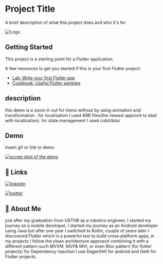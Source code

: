 




# Project Title

A brief description of what this project does and who it's for


![Logo](https://lh3.googleusercontent.com/2EqBkck-ZkCpnqKex6y1nVf3B0vDyTVMwWLYEcc0K5bSmq3DAz7IracfZo3epohQF9iXs5qXNT0gggQ8Ml0shRfy9udcFswp-jRAsw9EtkjxKoa64w7bNO7c_jUX2X6tcqX0NgPlhg9xp36yPXRz0xlsXH7SIBUvFxIamAqbS_IAcmNC5U9Gl1u_mBDaBZjkF4C3uhj3dl_MTDgdGxxtr46Ctb8LC2YctXcRNcMeYothWey4oMmFairND2Gxn_uNMF3RuzbDRFZUTB-ZLlprImBpo1DUlkSgSVwMLCWE0ZpeHezoiHPWrV4pHDLDZlYSPIPpQceuK0IDLWNLMjyUcj5_rCPvK6BYuT-ytmL74ki85e_AByO2biWkEYiFXAGjckHTIjf9Xif9lgwflDFkhHmnGYVR2QwonM4We5pFpfk-YPRkoluFUjeUxJtYlUNF5qU7nNbn39_I1UcImiiYfLwR09UbOQCsAKjcuiNoViyRj02WvDfsRbkI5FdlAzp6CwSkxpO9pPOaFZrSyOLcrzdtKIkV2NybTe2TSemrL_ELe1Xas466nUW_lYNeWETwSaAB0axwAYGBDhD0SdW4VRXSqMZA2Lop9C25hsPK3lUl3Qxrng8M9RU4iGDYXcTsUedPxgZFrCLXhYA51KqItr5wuj1_nAOgIfUWLjqyDHPpEz_cAPJ7anpEMLz-1giJWDJ0T_41OsuTv0RmqW6a0JZCG-NeBylcOSlzkAOgO25J48St-xfLu_RTP9MTOJS9s6P2_KE-sRAnr3G_4MVNCShIrAVAemshikImKl_wRi5ZHppYrFljEFeTd9C-q5FbJmcCtjfFN6m_OWaR5wKSJwI3uoGMOHnDwAkZIDcrMj1oMovfR62PwPiCM3Q1snrh7oM_Z7L5X00zxejeA1Tq1gNvKv_BM5nRmh5HHFcFJeD5vUSbAecEeauk-8VPpzv_CXTfCdjkcxCMVFdiFUiRnQ=w937-h461-no?authuser=0)

## Getting Started

This project is a starting point for a Flutter application.

A few resources to get you started if this is your first Flutter project:

- [Lab: Write your first Flutter app](https://docs.flutter.dev/get-started/codelab)
- [Cookbook: Useful Flutter samples](https://docs.flutter.dev/cookbook)

## description
this demo is a zoom in out for menu without by using animation and transformation .
for localization I used ARB files(the newest approch to deal with localization).
for state management I used cubit/bloc




## Demo

Insert gif or link to demo

[![scrren shot of the demo](https://lh3.googleusercontent.com/9kuojHSX9aV4ACia40MjU4FduSb5csyIXW9-aafKaToDhYCn6C2-p9SZHsxH6WCjCO3djqFU39rqoKQ0I0p5--Tt9p_QEyzC408DPMKezXza363pLN2JAt-D1vkMiH6MTymg_dM4ST9TATLNkuayqtaADcVO0j1Ny7-68tZPedeUFu2gFBl2BVANuY_w6nRcW_pMp4ymsLztv1DDAf_ewwtIfyac4qB4jwCkYZzM5_6-uj0UMG5GrDamoXk2EUB7bBNMClc6Rlsmk9q-Gfip_7qQbP5ZKqgmUN8ZoZCYFDdk6RtyBNz6JvK-PgYiuzIesZTD75rc1Waw64SasxbJE79eTlLOdJ5gi7i6EL-x_5bttjzfu-3axEX3YGpk2OSpnhSkvJGmRKVfNZgaBUKZVOj9U0pPrjSXFtAYbRChzF6Flh_jAaaUHBRXQfp2euP83iihC8mYuamgDbmDxSkktIL5ZqfDGBZCkyHhc6fMi58D6eBb0KyY9VesoueOhjZ1wxScG4z4MKw3Gzw1R7N4fEHyL2NW3l47meVeK6S8WLilmpH0TSr7jghvggVwfLbCrOamCC_p9WiGmxXcZFNnxAR9KktUsfUwmDJn-T6ov-d1X2cQGl66cH7CAaj3xRurdsIXgI21LEMEaYdwQGi55FoMj5VmVTuLtL1ogRsbuxh0UUbozWkjJeYJyO4iLb8KStjkugYEIIaNKYXZBCMSKwKsYqyMwo2mwiTiK7CaLb93JgPSdIPuTnHzm4z1ixcCt_UD1b-GC418BstKxsCaxepOLYif0vH9VgLr-0gS_8zST1Z1rvBNtujCCbKErjkOtcqS8PDwOZaF1DZy4su3MqtMnjxFinRERJ9ysGcuMfzYabbpIp4uH2lt4OuIGcn1jstnf-0gsdh394UYl1tshtSRlHJjB5BJ1eC-V0YPsSngqJ7-wDDQy-u7onQ0Eu2Q8CfnroDp3rFlKIrscFePtg=w439-h951-no?authuser=0)](https://youtube.com/shorts/Ak9dSaHVORs?feature=share)



## 🔗 Links
[![linkedin](https://img.shields.io/badge/linkedin-0A66C2?style=for-the-badge&logo=linkedin&logoColor=white)](https://www.linkedin.com/in/othmane-fares-mokhtari/)

[![twitter](https://img.shields.io/badge/twitter-1DA1F2?style=for-the-badge&logo=twitter&logoColor=white)](https://twitter.com/FaresOth)



## 🚀 About Me
just after my graduation from USTHB as a robotics engineer,
I started my journey as a mobile developer, I started my
journey as an Android developer using Java but after one
year I switched to Kotlin, couple of years later I discovered
Flutter which is a powerful tool to build cross-platform apps,
in my projects I follow the clean architecture approach
combining it with a different pattern such MVVM, MVP& MVI,
or even Bloc pattern (for flutter projects) for Dependency
injection I use Dager/Hilt for android and Getit for Flutter
projects.
